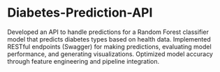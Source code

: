 # Diabetes-Prediction-API
Developed an API to handle predictions for a Random Forest classifier model that predicts diabetes types based on health data. Implemented RESTful endpoints (Swagger) for making predictions, evaluating model performance, and generating visualizations. Optimized model accuracy through feature engineering and pipeline integration. 
